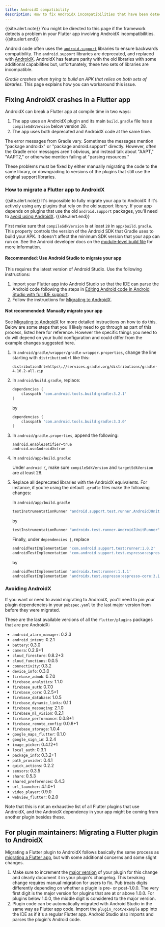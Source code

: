 ```yaml
---
title: AndroidX compatibility
description: How to fix AndroidX incompatibilities that have been detected by the Flutter framework.
---
```


{{site.alert.note}}
  You might be directed to this page if the framework detects a
  problem in your Flutter app involving AndroidX incompatibilities.
{{site.alert.end}}

Android code often uses the [`android.support`][]
libraries to ensure backwards compatibility.
The `android.support` libraries are deprecated,
and replaced with [AndroidX][].
AndroidX has feature parity with the old libraries
with some additional capabilities but, unfortunately,
these two sets of libraries are incompatible.

_Gradle crashes when trying to build an APK that relies on both sets
of libraries._ This page explains how you can workaround this issue.

## Fixing AndroidX crashes in a Flutter app

AndroidX can break a Flutter app at compile time in two ways:

1. The app uses an AndroidX plugin and its main `build.gradle` file has a
   `compileSdkVersion` below version 28.
2. The app uses both deprecated and AndroidX code at the same time.

The error messages from Gradle vary. Sometimes the messages mention
"package androidx" or "package android.support" directly.
However, often the Gradle error messages aren't obvious,
and instead talk about "AAPT," "AAPT2,"
or otherwise mention failing at "parsing resources."

These problems must be fixed by either manually migrating the
code to the same library, or downgrading to versions of the plugins
that still use the original support libraries.

### How to migrate a Flutter app to AndroidX

{{site.alert.note}}
  It's impossible to fully migrate your app to AndroidX if it's
  actively using any plugins that rely on the old support library.
  If your app depends on plugins that use the old `android.support`
  packages, you'll need to [avoid using AndroidX][].
{{site.alert.end}}

First make sure that `compileSdkVersion` is at least `28` in
`app/build.gradle`.  This property controls the version of the
Android SDK that Gradle uses to build your APK. It doesn't affect
the minimum SDK version that your app can run on. See the Android
developer docs on the [module-level build file][] for more information.

#### Recommended: Use Android Studio to migrate your app

This requires the latest version of Android Studio.
Use the following instructions:

1. Import your Flutter app into Android Studio so that the IDE can
   parse the Android code following the steps in
   [Editing Android code in Android Studio with full IDE support][].
2. Follow the instructions for [Migrating to AndroidX][].

#### Not recommended: Manually migrate your app

See [Migrating to AndroidX][] for more detailed instructions
on how to do this. Below are some steps that you'll likely
need to go through as part of this process,
listed here for reference. However the specific things
you need to do will depend on your build configuration
and could differ from the example changes suggested here.

1. In `android/gradle/wrapper/gradle-wrapper.properties`,
   change the line starting with `distributionUrl` like this:

   ```
   distributionUrl=https\://services.gradle.org/distributions/gradle-4.10.2-all.zip
   ```

2. In `android/build.gradle`, replace:

   ```gradle
   dependencies {
       classpath 'com.android.tools.build:gradle:3.2.1'
   }
   ```
   
   by
   
   ```gradle
   dependencies {
       classpath 'com.android.tools.build:gradle:3.3.0'
   }
   ```

3. In `android/gradle.properties`, append the following:

   ```
   android.enableJetifier=true
   android.useAndroidX=true
   ```

4. In `android/app/build.gradle`:

   Under `android {`, make sure `compileSdkVersion` and
   `targetSdkVersion` are at least 28.

5. Replace all deprecated libraries with the AndroidX equivalents.
   For instance, if you're using the default `.gradle` files
   make the following changes:

   In `android/app/build.gradle`
   
   ```gradle
   testInstrumentationRunner "android.support.test.runner.AndroidJUnitRunner"
   ```
   
   by
   
   ```gradle
   testInstrumentationRunner "androidx.test.runner.AndroidJUnitRunner"
   ```
   
   Finally, under `dependencies {`, replace
   
   ```gradle
   androidTestImplementation 'com.android.support.test:runner:1.0.2'
   androidTestImplementation 'com.android.support.test.espresso:espresso-core:3.0.2'
   ```
   
   by
   
   ```gradle
   androidTestImplementation 'androidx.test:runner:1.1.1'
   androidTestImplementation 'androidx.test.espresso:espresso-core:3.1.1'
   ```

### Avoiding AndroidX

If you want or need to avoid migrating to AndroidX, you'll need to 
pin your plugin dependencies in your `pubspec.yaml` to the last major
version from before they were migrated.

These are the last available versions of all the `flutter/plugins`
packages that are pre AndroidX:

- `android_alarm_manager`: 0.2.3
- `android_intent`: 0.2.1
- `battery`: 0.3.0
- `camera`: 0.2.9+1
- `cloud_firestore`: 0.8.2+3
- `cloud_functions`: 0.0.5
- `connectivity`: 0.3.2
- `device_info`: 0.3.0
- `firebase_admob`: 0.7.0
- `firebase_analytics`: 1.1.0
- `firebase_auth`: 0.7.0
- `firebase_core`: 0.2.5+1
- `firebase_database`: 1.0.5
- `firebase_dynamic_links`: 0.1.1
- `firebase_messaging`: 2.1.0
- `firebase_ml_vision`: 0.2.1
- `firebase_performance`: 0.0.8+1
- `firebase_remote_config`: 0.0.6+1
- `firebase_storage`: 1.0.4
- `google_maps_flutter`: 0.1.0
- `google_sign_in`: 3.2.4
- `image_picker`: 0.4.12+1
- `local_auth`: 0.3.1
- `package_info`: 0.3.2+1
- `path_provider`: 0.4.1
- `quick_actions`: 0.2.2
- `sensors`: 0.3.5
- `share`: 0.5.3
- `shared_preferences`: 0.4.3
- `url_launcher`: 4.1.0+1
- `video_player`: 0.9.0
- `webview_flutter`: 0.2.0

Note that this is not an exhaustive list of all Flutter plugins
that use AndroidX, and the AndroidX dependency in your app might be
coming from another plugin besides these.

## For plugin maintainers: Migrating a Flutter plugin to AndroidX

Migrating a Flutter plugin to AndroidX follows basically
the same process as [migrating a Flutter app][],
but with some additional concerns and some slight changes.

1. Make sure to increment the [major version][] of
   your plugin for this change and clearly document it in your plugin's
   changelog. This breaking change requires manual migration for
   users to fix. Pub treats digits differently depending on whether
   a plugin is pre- or post-1.0.0. The very first digit is the major version
   for plugins that are at or above 1.0.0. For plugins below 1.0.0,
   the middle digit is considered to the major version.
2. Plugin code can be automatically migrated with Android Studio in the same
   way as Flutter app code. Import the `plugin_root/example` app into the
   IDE as if it's a regular Flutter app. Android Studio also imports and
   parses the plugin's Android code.


[`android.support`]: {{site.android-dev}}/topic/libraries/support-library/
[AndroidX]: {{site.android-dev}}/jetpack/androidx/
[avoid using AndroidX]: #avoiding-androidx
[Editing Android code in Android Studio with full IDE support]: /docs/development/tools/android-studio#android-ide
[major version]: {{site.dart-site}}/tools/pub/versioning#semantic-versions
[Migrating to AndroidX]: {{site.android-dev}}/jetpack/androidx/migrate
[module-level build file]: {{site.android-dev}}/studio/build/#module-level
[migrating a Flutter app]: #how-to-migrate-a-flutter-app-to-androidx
